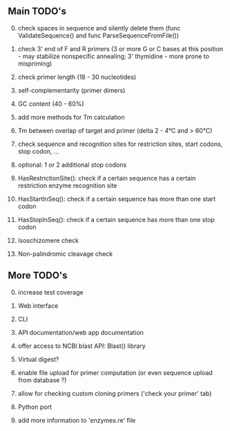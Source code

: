 ## Main TODO's

0. check spaces in sequence and silently delete them (func ValidateSequence() and func ParseSequenceFromFile())

1. check 3' end of F and R primers (3 or more G or C bases at this position - may stabilize nonspecific annealing; 3' thymidine - more prone to mispriming)

2. check primer length (18 - 30 nucleotides)

3. self-complementarity (primer dimers)

4. GC content (40 - 60%)

5. add more methods for Tm calculation

6. Tm between overlap of target and primer (delta 2 - 4°C and > 60°C)

7. check sequence and recognition sites for restriction sites, start codons, stop codon, ...

8. optional: 1 or 2 additional stop codons 

9. HasRestrictionSite(): check if a certain sequence has a certain restriction enzyme recognition site

10. HasStartInSeq(): check if a certain sequence has more than one start codon

11. HasStopInSeq(): check if a certain sequence has more than one stop codon

12. Isoschizomere check

13. Non-palindromic cleavage check


## More TODO's
0. increase test coverage

1. Web interface

2. CLI

3. API documentation/web app documentation

4. offer access to NCBI blast API: Blast() library

5. Virtual digest?

6. enable file upload for primer computation (or even sequence upload from database ?)

7. allow for checking custom cloning primers ('check your primer' tab) 

8. Python port

9. add more information to 'enzymes.re' file

